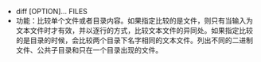 -  diff [OPTION]... FILES
- 功能：比较单个文件或者目录内容。如果指定比较的是文件，则只有当输入为文本文件时才有效，并以逐行的方式，比较文本文件的异同处。如果指定比较的是目录的时候，会比较两个目录下名字相同的文本文件。列出不同的二进制文件、公共子目录和只在一个目录出现的文件。

